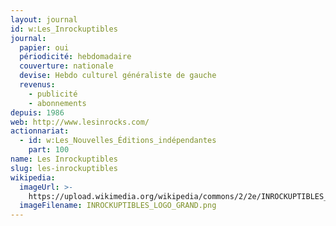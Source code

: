 ```yaml
---
layout: journal
id: w:Les_Inrockuptibles
journal:
  papier: oui
  périodicité: hebdomadaire
  couverture: nationale
  devise: Hebdo culturel généraliste de gauche
  revenus:
    - publicité
    - abonnements
depuis: 1986
web: http://www.lesinrocks.com/
actionnariat:
  - id: w:Les_Nouvelles_Éditions_indépendantes
    part: 100
name: Les Inrockuptibles
slug: les-inrockuptibles
wikipedia:
  imageUrl: >-
    https://upload.wikimedia.org/wikipedia/commons/2/2e/INROCKUPTIBLES_LOGO_GRAND.png
  imageFilename: INROCKUPTIBLES_LOGO_GRAND.png
---
```


